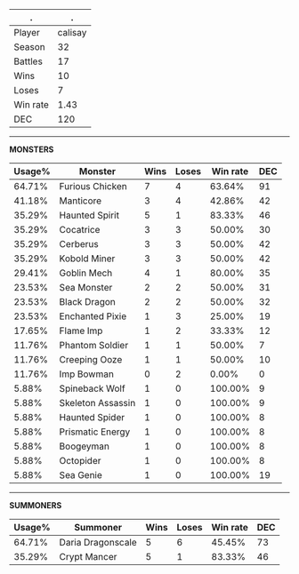 .|.
|-|-
Player|calisay
Season|32
Battles|17
Wins|10
Loses|7
Win rate|1.43
DEC|120

---
**MONSTERS**

Usage%|Monster|Wins|Loses|Win rate|DEC|
-|-|-|-|-|-|
64.71%|Furious Chicken|7|4|63.64%|91|
41.18%|Manticore|3|4|42.86%|42|
35.29%|Haunted Spirit|5|1|83.33%|46|
35.29%|Cocatrice|3|3|50.00%|30|
35.29%|Cerberus|3|3|50.00%|42|
35.29%|Kobold Miner|3|3|50.00%|42|
29.41%|Goblin Mech|4|1|80.00%|35|
23.53%|Sea Monster|2|2|50.00%|31|
23.53%|Black Dragon|2|2|50.00%|32|
23.53%|Enchanted Pixie|1|3|25.00%|19|
17.65%|Flame Imp|1|2|33.33%|12|
11.76%|Phantom Soldier|1|1|50.00%|7|
11.76%|Creeping Ooze|1|1|50.00%|10|
11.76%|Imp Bowman|0|2|0.00%|0|
5.88%|Spineback Wolf|1|0|100.00%|9|
5.88%|Skeleton Assassin|1|0|100.00%|9|
5.88%|Haunted Spider|1|0|100.00%|8|
5.88%|Prismatic Energy|1|0|100.00%|8|
5.88%|Boogeyman|1|0|100.00%|8|
5.88%|Octopider|1|0|100.00%|8|
5.88%|Sea Genie|1|0|100.00%|19|

---
**SUMMONERS**

Usage%|Summoner|Wins|Loses|Win rate|DEC|
-|-|-|-|-|-|
64.71%|Daria Dragonscale|5|6|45.45%|73|
35.29%|Crypt Mancer|5|1|83.33%|46|
